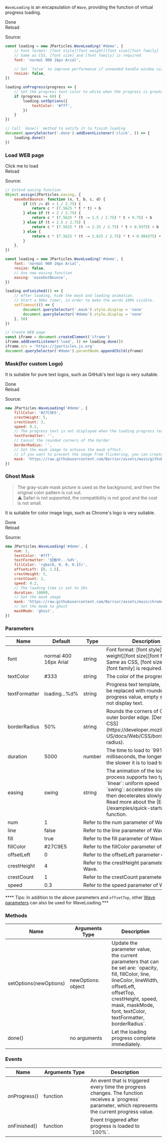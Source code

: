 `WaveLoading` is an encapsulation of `Wave`, providing the function of virtual progress loading.

<div class="instance i1">
    <div class="demo"></div>
    <div class="handlebar">
      <div class="btn btn-default done">Done</div>
      <div class="btn btn-default reload">Reload</div>
    </div>
</div>

Source:

```javascript
const loading = new JParticles.WaveLoading('#demo', {
    // Font format: [font style][font weight][font size][font family]
    // Same as CSS, [font size] and [font family] is required
    font: 'normal 900 16px Arial',

	// Set `false` to improve performance if unneeded handle window size change
    resize: false,
})

loading.onProgress(progress => {
    // Set the progress text color to white when the progress is greater than or equal to 60
    if (progress >= 60) {
        loading.setOptions({
            textColor: '#fff',
        })
    }
})

// Call `done()` method to notify it to finish loading
document.querySelector('.done').addEventListener('click', () => {
    loading.done()
})
```

### Load WEB page

<div class="instance i2">
    <div class="container">
        <div class="img-frame text-center-vertical"></div>
    </div>
    <div class="mask"></div>
    <div class="demo">Click me to load</div>
    <div class="handlebar">
        <div class="btn btn-default reload">Reload</div>
    </div>
</div>

Source:

```javascript
// Extend easing function
Object.assign(JParticles.easing, {
    easeOutBounce: function (x, t, b, c, d) {
        if ((t /= d) < 1 / 2.75) {
            return c * (7.5625 * t * t) + b
        } else if (t < 2 / 2.75) {
            return c * (7.5625 * (t -= 1.5 / 2.75) * t + 0.75) + b
        } else if (t < 2.5 / 2.75) {
            return c * (7.5625 * (t -= 2.25 / 2.75) * t + 0.9375) + b
        } else {
            return c * (7.5625 * (t -= 2.625 / 2.75) * t + 0.984375) + b
        }
    },
})

const loading = new JParticles.WaveLoading('#demo', {
    font: 'normal 900 16px Arial',
    resize: false,
    // Use new easing function
    easing: 'easeOutBounce',
})

loading.onFinished(() => {
	// After loading, hide the mask and loading animation.
    // Start a 50ms timer, in order to make the words 100% visible.
    setTimeout(() => {
        document.querySelector('.mask').style.display = 'none'
        document.querySelector('#demo').style.display = 'none'
    }, 50)
})

// Create WEB page
const iframe = document.createElement('iframe')
iframe.addEventListener('load', () => loading.done())
iframe.src = 'https://jparticles.js.org'
document.querySelector('#demo').parentNode.appendChild(iframe)
```

### Mask(for custom Logo)

It is suitable for pure text logos, such as GitHub's text logo is very suitable.

<div class="instance i3">
    <div class="demo"></div>
    <div class="handlebar">
      <div class="btn btn-default done">Done</div>
      <div class="btn btn-default reload">Reload</div>
    </div>
</div>

Source:

```javascript
new JParticles.WaveLoading('#demo', {
	fillColor: '#27C9E5',
	crestHeight: 5,
	crestCount: 3,
	speed: 0.2,
	// The progress text is not displayed when the loading progress text format is an empty string
	textFormatter: '',
	// Cancel the rounded corners of the border
	borderRadius: '',
	// Set the mask image to achieve the mask effect.
	// if you want to prevent the image from flickering, you can create special effects after loading the image in advance.
	mask: 'https://raw.githubusercontent.com/Barrior/assets/main/github-logo-text.svg',
})
```

### Ghost Mask

> The gray-scale mask picture is used as the background, and then the original color pattern is cut out.<br>
> ⚠️ Safari is not supported, the compatibility is not good and the cost is not small.

It is suitable for color image logo, such as Chrome's logo is very suitable.

<div class="instance i4">
    <div class="demo"></div>
    <div class="handlebar">
      <div class="btn btn-default done">Done</div>
      <div class="btn btn-default reload">Reload</div>
    </div>
</div>

Source:

```javascript
new JParticles.WaveLoading('#demo', {
	num: 2,
	textColor: '#fff',
	textFormatter: '加载中...%d%',
	fillColor: 'rgba(0, 0, 0, 0.15)',
	offsetLeft: [0, 1.5],
	crestHeight: 5,
	crestCount: 2,
	speed: 0.2,
	// The loading time is set to 10s
	duration: 10000,
	// Set the mask image
	mask: 'https://raw.githubusercontent.com/Barrior/assets/main/chrome-logo.svg',
	// Set the mode to ghost
	maskMode: 'ghost',
})
```

### Parameters

<table class="table table-bordered-inner table-striped">
    <thead>
	    <tr>
	        <th width="100">Name</th>
	        <th width="200">Default</th>
	        <th width="100">Type</th>
	        <th width="450">Description</th>
	    </tr>
    </thead>
    <tbody>
	    <tr>
	        <td>font</td>
	        <td>normal 400 16px Arial</td>
	        <td>string</td>
	        <td>
				Font format: [font style][font weight][font size][font family] <br>
    			Same as CSS, [font size] and [font family] is required.
         	</td>
	    </tr>
	    <tr>
	        <td>textColor</td>
	        <td>#333</td>
	        <td>string</td>
	        <td>The color of the progress text.</td>
	    </tr>
	    <tr>
	        <td>textFormatter</td>
	        <td>loading...%d%</td>
	        <td>string</td>
	        <td>Progress text template, `%d` will be replaced with rounded progress value, empty string will not display text.</td>
	    </tr>
	    <tr>
	        <td>borderRadius</td>
	        <td>50%</td>
	        <td>string</td>
	        <td>Rounds the corners of Canvas outer border edge. [Derived from CSS](https://developer.mozilla.org/en-US/docs/Web/CSS/border-radius).</td>
	    </tr>
	    <tr>
	        <td>duration</td>
	        <td>5000</td>
	        <td>number</td>
	        <td>The time to load to `99%`, in milliseconds, the longer it takes, the slower it is to load to `99%`.</td>
	    </tr>
	    <tr>
	        <td>easing</td>
	        <td>swing</td>
	        <td>string</td>
	        <td>
			  The animation of the loading process supports two types: <br>
              `linear`: uniform speed<br>
              `swing`: accelerates slowly and then decelerates slowly.<br>
              Read more about the [Easing](/examples/quick-start#H8) function.
          </td>
	    </tr>
	    <tr>
	        <td>num</td>
	        <td>1</td>
	        <td colspan="2">Refer to the num parameter of Wave.</td>
	    </tr>
	    <tr>
	        <td>line</td>
	        <td>false</td>
	        <td colspan="2">Refer to the line parameter of Wave.</td>
	    </tr>
	    <tr>
	        <td>fill</td>
	        <td>true</td>
	        <td colspan="2">Refer to the fill parameter of Wave.</td>
	    </tr>
	    <tr>
	        <td>fillColor</td>
	        <td>#27C9E5</td>
	        <td colspan="2">Refer to the fillColor parameter of Wave.</td>
	    </tr>
	    <tr>
	        <td>offsetLeft</td>
	        <td>0</td>
	        <td colspan="2">Refer to the offsetLeft parameter of Wave.</td>
	    </tr>
	    <tr>
	        <td>crestHeight</td>
	        <td>4</td>
	        <td colspan="2">Refer to the crestHeight parameter of Wave.</td>
	    </tr>
	    <tr>
	        <td>crestCount</td>
	        <td>1</td>
	        <td colspan="2">Refer to the crestCount parameter of Wave.</td>
	    </tr>
	    <tr>
	        <td>speed</td>
	        <td>0.3</td>
	        <td colspan="2">Refer to the speed parameter of Wave.</td>
	    </tr>
    </tbody>
</table>

**** Tips: In addition to the above parameters and `offsetTop`, other [Wave parameters](/examples/wave#h6) can also be used for WaveLoading.***

### Methods

<table class="table table-bordered-inner table-striped">
    <thead>
	    <tr>
	        <th width="100">Name</th>
	        <th width="200">Arguments Type</th>
	        <th width="300">Description</th>
	    </tr>
    </thead>
    <tbody>
	    <tr>
	        <td>setOptions(newOptions)</td>
	        <td>newOptions: object</td>
	        <td>
              Update the parameter value, the current parameters that can be set are:
              `opacity, fill, fillColor, line, lineColor, lineWidth,
              offsetLeft, offsetTop, crestHeight, speed, mask, maskMode, font, textColor, textFormatter, borderRadius`.
			</td>
	    </tr>
	    <tr>
	        <td>done()</td>
	        <td>no arguments</td>
	        <td>Let the loading progress complete immediately.</td>
	    </tr>
    </tbody>
</table>

### Events

<table class="table table-bordered-inner table-striped">
    <thead>
	    <tr>
	        <th width="100">Name</th>
	        <th width="200">Arguments Type</th>
	        <th width="400">Description</th>
	    </tr>
    </thead>
    <tbody>
	    <tr>
	        <td>onProgress()</td>
	        <td>function</td>
	        <td>
			  An event that is triggered every time the progress changes. The function receives a `progress` parameter, which represents the current progress value.
			</td>
	    </tr>
	    <tr>
	        <td>onFinished()</td>
	        <td>function</td>
	        <td>Event triggered after progress is loaded to `100%`.</td>
	    </tr>
    </tbody>
</table>
